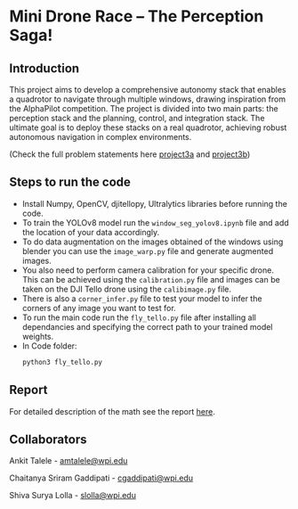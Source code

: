 # Mini Drone Race – The Perception Saga!



## Introduction
This project aims to develop a comprehensive autonomy stack that enables a quadrotor to navigate through multiple windows, drawing inspiration from the AlphaPilot competition. The project is divided into two main parts: the perception stack and the planning, control, and integration stack. The ultimate goal is to deploy these stacks on a real quadrotor, achieving robust autonomous navigation in complex environments.

(Check the full problem statements here [project3a](https://rbe549.github.io/rbe595/fall2023/proj/p3a/) and [project3b](https://rbe549.github.io/rbe595/fall2023/proj/p3b/))


## Steps to run the code
- Install Numpy, OpenCV, djitellopy, Ultralytics libraries before running the code.
- To train the YOLOv8 model run the `window_seg_yolov8.ipynb` file and add the location of your data accordingly.
- To do data augmentation on the images obtained of the windows using blender you can use the `image_warp.py` file and generate augmented images.
- You also need to perform camera calibration for your specific drone. This can be achieved using the `calibration.py` file and images can be taken on the DJI Tello drone using the `calibimage.py` file.
- There is also a `corner_infer.py` file to test your model to infer the corners of any image you want to test for.
- To run the main code run the `fly_tello.py` file after installing all dependancies and specifying the correct path to your trained model weights.
- In Code folder:
  ```bash
  python3 fly_tello.py
  ```


## Report
For detailed description of the math see the report [here](Report.pdf).

## Collaborators
Ankit Talele - amtalele@wpi.edu

Chaitanya Sriram Gaddipati - cgaddipati@wpi.edu

Shiva Surya Lolla - slolla@wpi.edu


  
